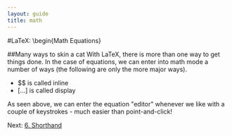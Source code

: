 ```yaml
---
layout: guide
title: math
---
```

#LaTeX: \begin{Math Equations}

##Many ways to skin a cat
With LaTeX, there is more than one way to get things done.  In the case of equations, we can enter into math mode a number of ways (the following are only the more major ways).
- $$ is called inline
- \[...\] is called display 
<script src="https://gist.github.com/1861854.js?file=latex2.tex"></script>
As seen above, we can enter the equation "editor" whenever we like with a couple of keystrokes - much easier than point-and-click!

Next: [6. Shorthand](/latexPresentation/shorthand.html)
